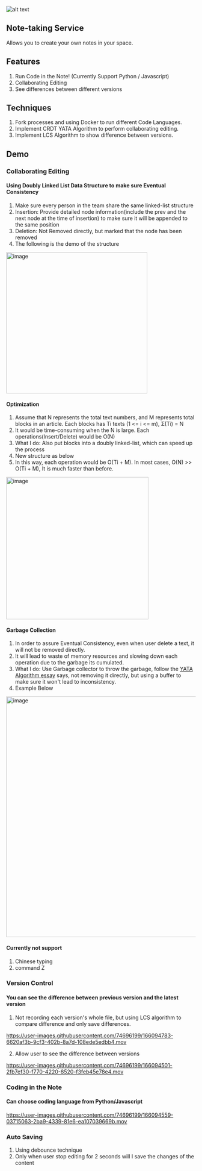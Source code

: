 ![alt text](https://i.ibb.co/RgRPk2v/image.png)

## Note-taking Service

Allows you to create your own notes in your space.

## Features

1. Run Code in the Note! (Currently Support Python / Javascript)
2. Collaborating Editing
3. See differences between different versions

## Techniques

1. Fork processes and using Docker to run different Code Languages.
2. Implement CRDT YATA Algorithm to perform collaborating editing.
3. Implement LCS Algorithm to show difference between versions.

## Demo

### Collaborating Editing

#### Using Doubly Linked List Data Structure to make sure Eventual Consistency

1. Make sure every person in the team share the same linked-list structure
2. Insertion: Provide detailed node information(include the prev and the next node at the time of insertion) to make sure it will be appended to the same position
3. Deletion: Not Removed directly, but marked that the node has been removed
4. The following is the demo of the structure

<img width="375" alt="image" src="https://user-images.githubusercontent.com/74696199/166089879-2accd439-79a5-46e1-b629-263e4b9b2ee7.png">

#### Optimization

1. Assume that N represents the total text numbers, and M represents total blocks in an article. Each blocks has Ti texts (1 <= i <= m), Σ(Ti) = N
2. It would be time-consuming when the N is large. Each operations(Insert/Delete) would be O(N)
3. What I do: Also put blocks into a doubly linked-list, which can speed up the process
4. New structure as below
5. In this way, each operation would be O(Ti + M). In most cases, O(N) >> O(Ti + M), It is much faster than before.

<img width="378" alt="image" src="https://user-images.githubusercontent.com/74696199/166090016-61715220-6292-4dad-b676-e622f5b15234.png">

#### Garbage Collection

1. In order to assure Eventual Consistency, even when user delete a text, it will not be removed directly.
2. It will lead to waste of memory resources and slowing down each operation due to the garbage its cumulated.
3. What I do: Use Garbage collector to throw the garbage, follow the [YATA Algorithm essay](https://www.researchgate.net/publication/310212186_Near_Real-Time_Peer-to-Peer_Shared_Editing_on_Extensible_Data_Types) says, not removing it directly, but using a buffer to make sure it won't lead to inconsistency.
4. Example Below

<img width="639" alt="image" src="https://user-images.githubusercontent.com/74696199/166091686-38c50fcf-9c54-4278-ba5c-4a266bb7503b.png">

#### Currently not support

1. Chinese typing
2. command Z

### Version Control

#### You can see the difference between previous version and the latest version

1. Not recording each version's whole file, but using LCS algorithm to compare difference and only save differences.

https://user-images.githubusercontent.com/74696199/166094783-6620af3b-9cf3-402b-8a7d-108ede5edbb4.mov

2. Allow user to see the difference between versions

https://user-images.githubusercontent.com/74696199/166094501-2fb7ef30-f770-4220-8520-f3feb45e78e4.mov

### Coding in the Note

#### Can choose coding language from Python/Javascript

https://user-images.githubusercontent.com/74696199/166094559-03715063-2ba9-4339-81e6-ea107039669b.mov

### Auto Saving

1. Using debounce technique
2. Only when user stop editing for 2 seconds will I save the changes of the content
